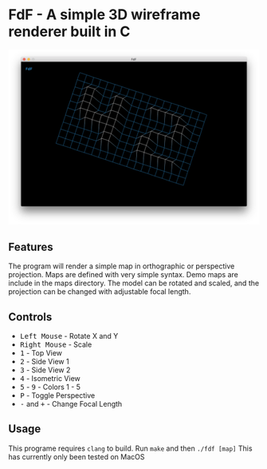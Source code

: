 # FdF - A simple 3D wireframe renderer built in C

![A simple scene](https://github.com/jacksonwb/ft_fdf/blob/master/screens/screen.png)

## Features
The program will render a simple map in orthographic or perspective projection. Maps are defined with very simple syntax. Demo maps are include in the maps directory. The model can be rotated and scaled, and the projection can be changed with adjustable focal length.

## Controls
* <kbd>Left Mouse</kbd> - Rotate X and Y
* <kbd>Right Mouse</kbd> - Scale
* <kbd>1</kbd> - Top View
* <kbd>2</kbd> - Side View 1
* <kbd>3</kbd> - Side View 2
* <kbd>4</kbd> - Isometric View
* <kbd>5</kbd> - <kbd>9</kbd> - Colors 1 - 5
* <kbd>P</kbd> - Toggle Perspective
* <kbd>-</kbd> and <kbd>+</kbd> - Change Focal Length

## Usage
This programe requires `clang` to build.
Run `make` and then `./fdf [map]`
This has currently only been tested on MacOS